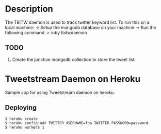 Description
===========

The TBITW daemon is used to track twitter keyword list. 
To run this on a local machine:
 -> Setup the mongodb database on your machine
 -> Run the following command:
     > ruby tbitwdaemon

TODO
----
1. Create the junction mongodb collection to store the tweet list.

Tweetstream Daemon on Heroku
============================

Sample app for using Tweetstream daemon on heroku.

Deploying
---------

    $ heroku create
    $ heroku config:add TWITTER_USERNAME=foo TWITTER_PASSWORD=password
    $ heroku workers 1
